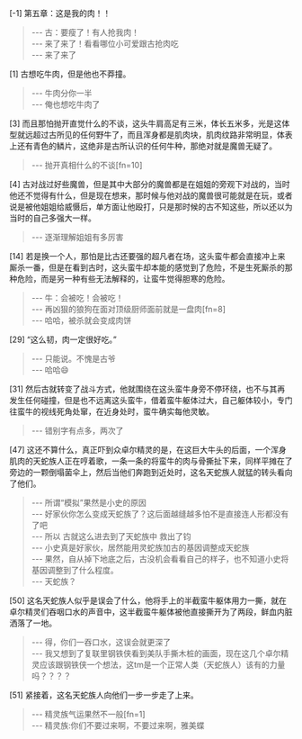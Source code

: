 
[-1] 第五章：这是我的肉！！
>--- 古：要瘦了！有人抢我肉！<br>
>--- 来了来了！看看哪位小可爱跟古抢肉吃<br>
>--- 来了来了<br>

[1] 古想吃牛肉，但是他也不莽撞。
>--- 牛肉分你一半<br>
>--- 俺也想吃牛肉了<br>

[3] 而且那怕抛开直觉什么的不谈，这头牛肩高足有三米，体长五米多，光是这体型就远超过古所见的任何野牛了，而且浑身都是肌肉块，肌肉纹路非常明显，体表上还有青色的鳞片，这绝非是古所认识的任何牛种，那绝对就是魔兽无疑了。
>--- 抛开真相什么的不谈[fn=10]<br>

[4] 古对战过好些魔兽，但是其中大部分的魔兽都是在姐姐的旁观下对战的，当时他还不觉得有什么，但是现在想来，那时候与他对战的魔兽很可能就是在玩，或者说是被他姐姐给威慑后，单方面让他殴打，只是那时候的古不知这些，所以还以为当时的自己多强大一样。
>--- 逐渐理解姐姐有多厉害<br>

[14] 若是换一个人，那怕是比古还要强的超凡者在场，这头蛮牛都会直接冲上来厮杀一番，但是在看到古时，这头蛮牛却本能的感觉到了危险，不是生死厮杀的那种危险，而是另一种有些无法解释的，让蛮牛觉得胆寒的危险。
>--- 牛：会被吃！会被吃！<br>
>--- 再凶狠的狼狗在面对顶级厨师面前就是一盘肉[fn=8]<br>
>--- 哈哈，被杀就会变成肉饼<br>

[29] “这么韧，肉一定很好吃。”
>--- 只能说。不愧是古爷<br>
>--- 哈哈😄<br>

[31] 然后古就转变了战斗方式，他就围绕在这头蛮牛身旁不停环绕，也不与其再发生任何碰撞，但是也不远离这头蛮牛，借着蛮牛躯体过大，自己躯体较小，专门往蛮牛的视线死角处窜，在近身处时，蛮牛确实每他灵敏。
>--- 错别字有点多，两次了<br>

[47] 这还不算什么，真正吓到众卓尔精灵的是，在这巨大牛头的后面，一个浑身肌肉的天蛇族人正在哼着歌，一条一条的将蛮牛的肉与骨撕扯下来，同样平摊在了旁边的一颗倒塌菌伞上，然后当他们奔跑到近处时，这名天蛇族人就猛的转头看向了他们。
>--- 所谓“模拟”果然是小史的原因<br>
>--- 好家伙你怎么变成天蛇族了？这后面越缝越多怕不是直接连人形都没有了吧<br>
>--- 所以 古就这么进去到了天蛇族中 救出了钧<br>
>--- 小史真是好家伙，居然能用灵蛇族加古的基因调整成天蛇族<br>
>--- 果然，自从掉下地底之后，古没机会看看自己的样子，也不知道小史将基因调整到了什么程度。<br>
>--- 天蛇族？<br>

[50] 这名天蛇族人似乎是误会了什么，他将手上的半截蛮牛躯体用力一撕，就在卓尔精灵们吞咽口水的声音中，这半截蛮牛躯体被他直接撕开为了两段，鲜血内脏洒落了一地。
>--- 得，你们一吞口水，这误会就更深了<br>
>--- 我又想到了复联里钢铁侠看到美队手撕木桩的画面，现在这几个卓尔精灵应该跟钢铁侠一个想法，这tm是一个正常人类（天蛇族人）该有的力量吗？？？？<br>

[51] 紧接着，这名天蛇族人向他们一步一步走了上来。
>--- 精灵族气运果然不一般[fn=1]<br>
>--- 精灵族:你们不要过来啊，不要过来啊，雅美蝶<br>
